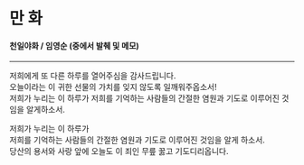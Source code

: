 # 만 화  
#### 천일야화 / 임영순 (중에서 발췌 및 메모)
-------------------------------

저희에게 또 다른 하루를 열어주심을 감사드립니다. <br>
오늘이라는 이 귀한 선물의 가치를 잊지 않도록 일깨워주옵소서!<br>
저희가 누리는 이 하루가 저희를 기억하는 사람들의 간절한 염원과 기도로 이루어진 것임을 알게하소서.

저희가 누리는 이 하루가 <br>
저희를 기억하는 사람들의 간절한 염원과 기도로 이루어진 것임을 알게 하소서.<br>
당산의 용서와 사랑 앞에 오늘도 이 죄인 무릎 꿇고 기도디리옵니다. <br>

